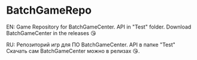 # BatchGameRepo

EN:
  Game Repository for BatchGameCenter.
  API in "Test" folder.
  Download BatchGameCenter in the releases 😘

RU:
  Репозиторий игр для ПО BatchGameCenter.
  API в папке "Test"
  Скачать сам BatchGameCenter можно в релизах 😘.

